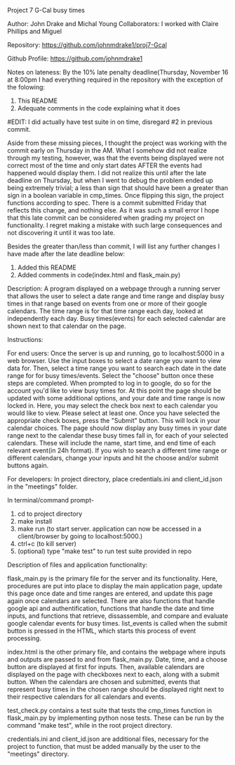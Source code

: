 

Project 7 G-Cal busy times

Author: John Drake and Michal Young
Collaborators: I worked with Claire Phillips and Miguel

Repository: https://github.com/johnmdrake1/proj7-Gcal

Github Profile: https://github.com/johnmdrake1

Notes on lateness: By the 10% late penalty deadline(Thursday, November 16 at 8:00pm I had everything required in the repository
with the exception of the folowing:
1. This README
3. Adequate comments in the code explaining what it does

#EDIT: I did actually have test suite in on time, disregard #2 in previous commit.


Aside from these missing pieces, I thought the project was working with the commit early on Thursday in the AM. What I somehow did 
not realize through my testing, however, was that the events being displayed were not correct most of the time and only start
dates AFTER the events had happened would display them. I did not realize this until after the late deadline on Thursday,
but when I went to debug the problem ended up being extremely trivial; a less than sign that should have been a greater
than sign in a boolean variable in cmp_times. Once flipping this sign, the project functions according to spec. There is a commit
submitted Friday that reflects this change, and nothing else. As it was such a small error I hope that this late commit can be 
considered when grading my project on functionality. I regret making a mistake with such large consequences and not discovering it
until it was too late.

Besides the greater than/less than commit, I will list any further changes I have made after the late deadline below:
1. Added this README
2. Added comments in code(index.html and flask_main.py)



Description: A program displayed on a webpage through a running server that allows the user to select a date range and 
time range and display busy times in that range based on events from one or more of their google calendars. The time range
is for that time range each day, looked at independently each day. Busy times(events) for each selected calendar
are shown next to that calendar on the page.

Instructions:

For end users:
Once the server is up and running, go to localhost:5000 in a web browser. Use the input boxes to select a date range
you want to view data for. Then, select a time range you want to search each date in the date range for for busy times/events.
Select the "choose" button once these steps are completed. When prompted to log in to google, do so for the account you'd
like to view busy times for. At this point the page should be updated with some additional options, and your date and time range
is now locked in. Here, you may select the check box next to each calendar you would like to view. Please select at least one.
Once you have selected the appropriate check boxes, press the "Submit" button. This will lock in your calendar choices.
The page should now display any busy times in your date range next to the calendar these busy times fall in, for each
of your selected calendars. These will include the name, start time, and end time of each relevant event(in 24h format). If you 
wish to search a different time range or different calendars, change your inputs and hit the choose and/or submit buttons again.

For developers:
In project directory, place credentials.ini and client_id.json in the "meetings" folder.

In terminal/command prompt-
1. cd to project directory
2. make install
3. make run (to start server. application can now be accessed in a client/browser by going to localhost:5000.)
4. ctrl+c (to kill server)
5. (optional) type "make test" to run test suite provided in repo

Description of files and application functionality:

flask_main.py is the primary file for the server and its functionality. Here, procedures are put into place
to display the main application page, update this page once date and time ranges are entered, and update this page
again once calendars are selected. There are also functions that handle google api and authentification, functions
that handle the date and time inputs, and functions that retrieve, dissassemble, and compare and evaluate google 
calendar events for busy times. list_events is called when the submit button is pressed in the HTML, which starts
this process of event processing.

index.html is the other primary file, and contains the webpage where inputs and outputs are passed to and from
flask_main.py. Date, time, and a choose button are displayed at first for inputs. Then, available calendars are displayed
on the page with checkboxes next to each, along with a submit button. When the calendars are chosen and submitted, 
events that represent busy times in the chosen range should be displayed right next to their respective calendars for 
all calendars and events.

test_check.py contains a test suite that tests the cmp_times function in flask_main.py by implementing python nose tests.
These can be run by the command "make test", while in the root project directory.

credentials.ini and client_id.json are additional files, necessary for the project to function, that must be added manually 
by the user to the "meetings" directory.





